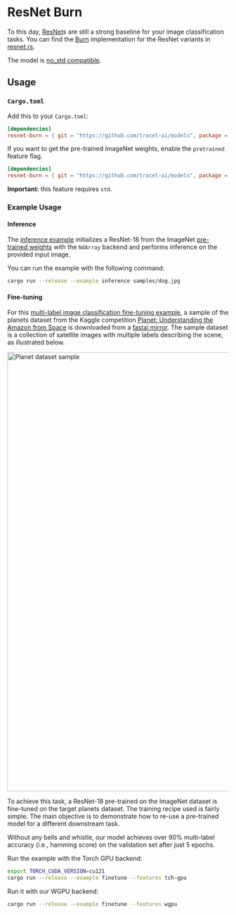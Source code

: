 # ResNet Burn

To this day, [ResNet](https://arxiv.org/abs/1512.03385)s are still a strong baseline for your image
classification tasks. You can find the [Burn](https://github.com/tracel-ai/burn) implementation for
the ResNet variants in [resnet.rs](resnet/src/resnet.rs).

The model is [no_std compatible](https://docs.rust-embedded.org/book/intro/no-std.html).

## Usage

### `Cargo.toml`

Add this to your `Cargo.toml`:

```toml
[dependencies]
resnet-burn = { git = "https://github.com/tracel-ai/models", package = "resnet-burn", default-features = false }
```

If you want to get the pre-trained ImageNet weights, enable the `pretrained` feature flag.

```toml
[dependencies]
resnet-burn = { git = "https://github.com/tracel-ai/models", package = "resnet-burn", features = ["pretrained"] }
```

**Important:** this feature requires `std`.

### Example Usage

#### Inference

The [inference example](examples/inference/examples/inference.rs) initializes a ResNet-18 from the
ImageNet
[pre-trained weights](https://pytorch.org/vision/stable/models/generated/torchvision.models.resnet18.html#torchvision.models.ResNet18_Weights)
with the `NdArray` backend and performs inference on the provided input image.

You can run the example with the following command:

```sh
cargo run --release --example inference samples/dog.jpg
```

#### Fine-tuning

For this [multi-label image classification fine-tuning example](examples/finetune), a sample of the
planets dataset from the Kaggle competition
[Planet: Understanding the Amazon from Space](https://www.kaggle.com/c/planet-understanding-the-amazon-from-space)
is downloaded from a
[fastai mirror](https://github.com/fastai/fastai/blob/master/fastai/data/external.py#L55). The
sample dataset is a collection of satellite images with multiple labels describing the scene, as
illustrated below.

<img src="./samples/dataset.jpg" alt="Planet dataset sample" width="1000"/>

To achieve this task, a ResNet-18 pre-trained on the ImageNet dataset is fine-tuned on the target
planets dataset. The training recipe used is fairly simple. The main objective is to demonstrate how to re-use a
pre-trained model for a different downstream task.

Without any bells and whistle, our model achieves over 90% multi-label accuracy (i.e., hamming
score) on the validation set after just 5 epochs.

Run the example with the Torch GPU backend:

```sh
export TORCH_CUDA_VERSION=cu121
cargo run --release --example finetune --features tch-gpu
```

Run it with our WGPU backend:

```sh
cargo run --release --example finetune --features wgpu
```
